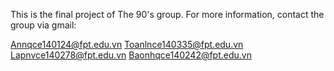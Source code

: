 This is the final project of The 90's group. For more information, contact the group via gmail:

Annqce140124@fpt.edu.vn
Toanlnce140335@fpt.edu.vn
Lapnvce140278@fpt.edu.vn
Baonhqce140242@fpt.edu.vn
